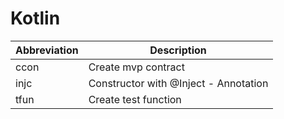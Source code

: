 # Kotlin

| Abbreviation | Description |
| --- | --- |
| ccon | Create mvp contract |
| injc | Constructor with @Inject - Annotation |
| tfun | Create test function |
